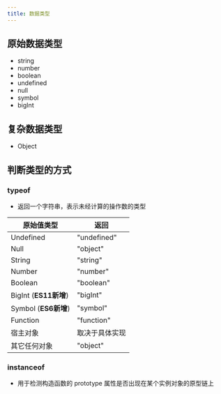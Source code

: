 ```yaml
---
title: 数据类型
---
```


## 原始数据类型

- string
- number
- boolean
- undefined
- null
- symbol
- bigInt

## 复杂数据类型

- Object

## 判断类型的方式

### typeof

- 返回一个字符串，表示未经计算的操作数的类型

| 原始值类型    | 返回      |
| ---------| -------------|
| Undefined | "undefined" |
| Null | "object" |
| String | "string" |
| Number | "number" |
| Boolean | "boolean" |
| BigInt (**ES11新增**) | "bigInt" |
| Symbol (**ES6新增**) | "symbol" |
| Function | "function" |
| 宿主对象 | 取决于具体实现 |
| 其它任何对象 | "object" |


### instanceof

- 用于检测构造函数的 prototype 属性是否出现在某个实例对象的原型链上